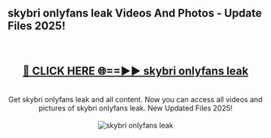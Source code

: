<h2>skybri onlyfans leak Videos And Photos - Update Files 2025!</h2>
<br>
<div align="center">
<h2><a href="https://linkcuts.com/hfmhzwbr" rel="nofollow">🔴 CLICK HERE 🌐==►► skybri onlyfans leak</a></h2>
<br>
Get skybri onlyfans leak and all content. Now you can access all videos and pictures of skybri onlyfans leak. New Updated Files 2025!
<br>
<br>
<a href="https://linkcuts.com/hfmhzwbr" rel="nofollow" data-target="animated-image.originalLink"><img src="https://i.ibb.co.com/WyWwxjT/player-gif2.gif" alt="skybri onlyfans leak" style="max-width: 100%; display: inline-block;" data-target="animated-image.originalImage"></a>
</div>
<br>